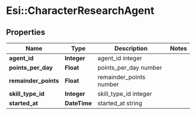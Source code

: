 # Esi::CharacterResearchAgent

## Properties
Name | Type | Description | Notes
------------ | ------------- | ------------- | -------------
**agent_id** | **Integer** | agent_id integer | 
**points_per_day** | **Float** | points_per_day number | 
**remainder_points** | **Float** | remainder_points number | 
**skill_type_id** | **Integer** | skill_type_id integer | 
**started_at** | **DateTime** | started_at string | 


